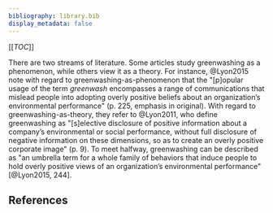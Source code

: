 ```yaml
---
bibliography: library.bib
display_metadata: false
---
```


[[_TOC_]]

There are two streams of literature. Some articles study greenwashing as a phenomenon, while others view it as a theory. For instance, @Lyon2015 note with regard to greenwashing-as-phenomenon that the "[p]opular usage of the term _greenwash_ encompasses a range of communications that mislead people into adopting overly positive beliefs about an organization’s environmental performance" (p. 225, emphasis in original). With regard to greenwashing-as-theory, they refer to @Lyon2011, who define greenwashing as "[s]elective disclosure of positive information about a company’s environmental or social performance, without full disclosure of negative information on these dimensions, so as to create an overly positive corporate image" (p. 9). To meet halfway, greenwashing can be described as "an umbrella term for a whole family of behaviors that induce people to hold overly positive views of an organization’s environmental performance" [@Lyon2015, 244].

## References